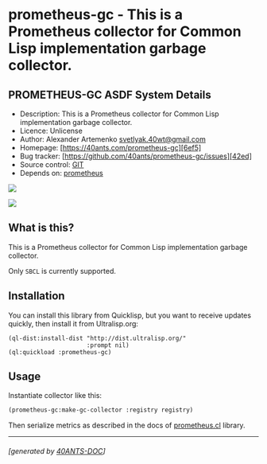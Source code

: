 <a id="x-28PROMETHEUS-GC-DOCS-2FINDEX-3A-40README-2040ANTS-DOC-2FLOCATIVES-3ASECTION-29"></a>

# prometheus-gc - This is a Prometheus collector for Common Lisp implementation garbage collector.

<a id="prometheus-gc-asdf-system-details"></a>

## PROMETHEUS-GC ASDF System Details

* Description: This is a Prometheus collector for Common Lisp implementation garbage collector.
* Licence: Unlicense
* Author: Alexander Artemenko <svetlyak.40wt@gmail.com>
* Homepage: [https://40ants.com/prometheus-gc][6ef5]
* Bug tracker: [https://github.com/40ants/prometheus-gc/issues][42ed]
* Source control: [GIT][aa36]
* Depends on: [prometheus][14fa]

[![](https://github-actions.40ants.com/40ants/prometheus-gc/matrix.svg?only=ci.run-tests)][3a13]

![](http://quickdocs.org/badge/prometheus-gc.svg)

<a id="x-28PROMETHEUS-GC-DOCS-2FINDEX-3A-3A-40ABOUT-2040ANTS-DOC-2FLOCATIVES-3ASECTION-29"></a>

## What is this?

This is a Prometheus collector for Common Lisp implementation garbage collector.

Only `SBCL` is currently supported.

<a id="x-28PROMETHEUS-GC-DOCS-2FINDEX-3A-3A-40INSTALLATION-2040ANTS-DOC-2FLOCATIVES-3ASECTION-29"></a>

## Installation

You can install this library from Quicklisp, but you want to receive updates quickly, then install it from Ultralisp.org:

```
(ql-dist:install-dist "http://dist.ultralisp.org/"
                      :prompt nil)
(ql:quickload :prometheus-gc)
```
<a id="x-28PROMETHEUS-GC-DOCS-2FINDEX-3A-3A-40USAGE-2040ANTS-DOC-2FLOCATIVES-3ASECTION-29"></a>

## Usage

Instantiate collector like this:

```lisp
(prometheus-gc:make-gc-collector :registry registry)
```
Then serialize metrics as described in the docs of [prometheus.cl][67af] library.


[6ef5]: https://40ants.com/prometheus-gc
[aa36]: https://github.com/40ants/prometheus-gc
[3a13]: https://github.com/40ants/prometheus-gc/actions
[42ed]: https://github.com/40ants/prometheus-gc/issues
[67af]: https://github.com/deadtrickster/prometheus.cl
[14fa]: https://quickdocs.org/prometheus

* * *
###### [generated by [40ANTS-DOC](https://40ants.com/doc/)]
